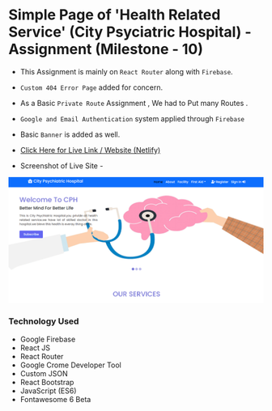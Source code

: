 # Simple Page of 'Health Related Service' (City Psyciatric Hospital) - Assignment (Milestone - 10)

* This Assignment is mainly on `React Router` along with `Firebase`.

* `Custom 404 Error Page` added for concern.

* As a Basic `Private Route` Assignment , We had to Put many Routes .

* `Google and Email Authentication` system applied through `Firebase`

* Basic `Banner` is added as well. 

* [Click Here for Live Link / Website  (Netlify)](https://www.netlify.app/)

* Screenshot of Live Site -

![alt text](public/demo.png)


### Technology Used

* Google Firebase
* React JS
* React Router
* Google Crome Developer Tool
* Custom JSON
* React Bootstrap
* JavaScript (ES6)
* Fontawesome 6 Beta
